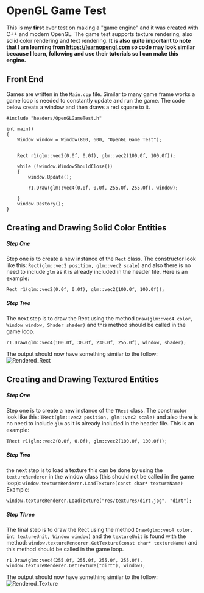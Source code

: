 # OpenGL Game Test
This is my **first** ever test on making a "game engine" and it was created with C++ and modern OpenGL. The game test supports texture rendering, also solid color rendering and text rendering. **It is also quite important to note that I am learning from https://learnopengl.com so code may look similar because I learn, following and use their tutorials so I can make this engine.**

## Front End
Games are written in the `Main.cpp` file. Similar to many game frame works a game loop is needed to constantly update and run the game. The code below creats a window and then draws a red square to it.
```
#include "headers/OpenGLGameTest.h"

int main()
{
	Window window = Window(860, 600, "OpenGL Game Test");


	Rect r1(glm::vec2(0.0f, 0.0f), glm::vec2(100.0f, 100.0f));

	while (!window.WindowShouldClose())
	{
		window.Update();

		r1.Draw(glm::vec4(0.0f, 0.0f, 255.0f, 255.0f), window);

	}
	window.Destory();
}
```

## Creating and Drawing Solid Color Entities
##### Step One
Step one is to create a new instance of the `Rect` class. The constructor look like this: `Rect(glm::vec2 position, glm::vec2 scale)` and also there is no need to include `glm` as it is already included in the header file.
Here is an example:
```
Rect r1(glm::vec2(0.0f, 0.0f), glm::vec2(100.0f, 100.0f));
```

##### Step Two
The next step is to draw the Rect using the method `Draw(glm::vec4 color, Window window, Shader shader)` and this method should be called in the game loop.
```
r1.Draw(glm::vec4(100.0f, 30.0f, 230.0f, 255.0f), window, shader);
```
The output should now have something similar to the follow:
![Rendered_Rect](https://user-images.githubusercontent.com/97370242/159363689-0d99e524-3dda-43ce-91fc-43ad8cd44c15.jpg)

## Creating and Drawing Textured Entities
##### Step One
Step one is to create a new instance of the `TRect` class. The constructor look like this: `TRect(glm::vec2 position, glm::vec2 scale)` and also there is no need to include `glm` as it is already included in the header file.
This is an example:
```
TRect r1(glm::vec2(0.0f, 0.0f), glm::vec2(100.0f, 100.0f));
```

##### Step Two
the next step is to load a texture this can be done by using the `textureRenderer` in the window class (this should not be called in the game loop): `window.textureRenderer.LoadTexture(const char* textureName)`
Example:
```
window.textureRenderer.LoadTexture("res/textures/dirt.jpg", "dirt");
```

##### Step Three
The final step is to draw the Rect using the method `Draw(glm::vec4 color, int textureUnit, Window window)` and the `textureUnit` is found with the method: `window.textureRenderer.GetTexture(const char* textureName)` and this method should be called in the game loop.
```
r1.Draw(glm::vec4(255.0f, 255.0f, 255.0f, 255.0f), window.textureRenderer.GetTexture("dirt"), window);
```
The output should now have something similar to the follow:
![Rendered_Texture](https://user-images.githubusercontent.com/97370242/160214418-a6d08496-8ec8-4102-aba2-a980bdbe888b.jpg)


